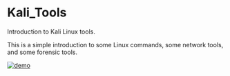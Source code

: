 # Kali_Tools
Introduction to Kali Linux tools. 

This is a simple introduction to some Linux commands, some network tools, and some forensic tools. 


[![demo](https://asciinema.org/a/335480.svg)](https://asciinema.org/a/335480?autoplay=1)
